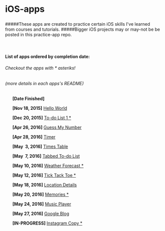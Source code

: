 # iOS-apps
### 
#####These apps are created to practice certain iOS skills I've learned from courses and tutorials.
#####Bigger iOS projects may or may-not be be posted in this practice-app repo.
   
<br />  

#####    
#### List of apps ordered by completion date:
###### *Checkout the apps with * asteriks!*
###### *(more details in each apps's README)*


&nbsp;&nbsp;&nbsp;&nbsp;&nbsp;&nbsp;**[Date Finished]**

&nbsp;&nbsp;&nbsp;&nbsp;&nbsp;&nbsp;**[Nov 18, 2015]** [Hello World ](https://github.com/ShangwayHsu/iOS/tree/master/Hello%20World)

&nbsp;&nbsp;&nbsp;&nbsp;&nbsp;&nbsp;**[Dec 20, 2015]** [To-do List 1 * ](https://github.com/ShangwayHsu/iOS/tree/master/To-do%20list)

&nbsp;&nbsp;&nbsp;&nbsp;&nbsp;&nbsp;**[Apr 26, 2016]** [Guess My Number ](https://github.com/ShangwayHsu/iOS/tree/master/Guess%20My%20Number)

&nbsp;&nbsp;&nbsp;&nbsp;&nbsp;&nbsp;**[Apr 28, 2016]** [Timer ](https://github.com/ShangwayHsu/iOS/tree/master/Timer)

&nbsp;&nbsp;&nbsp;&nbsp;&nbsp;&nbsp;**[May &nbsp;3, 2016]** [Times Table ](https://github.com/ShangwayHsu/iOS/tree/master/Times%20Table)

&nbsp;&nbsp;&nbsp;&nbsp;&nbsp;&nbsp;**[May &nbsp;7, 2016]** [Tabbed To-do List ](https://github.com/ShangwayHsu/iOS/tree/master/Tabbed%20To-do%20List)

&nbsp;&nbsp;&nbsp;&nbsp;&nbsp;&nbsp;**[May 10, 2016]** [Weather Forecast * ](https://github.com/ShangwayHsu/iOS/tree/master/Weather%20Forecast)

&nbsp;&nbsp;&nbsp;&nbsp;&nbsp;&nbsp;**[May 12, 2016]** [Tick Tack Toe * ](https://github.com/ShangwayHsu/iOS/tree/master/Tick%20Tack%20Toe)

&nbsp;&nbsp;&nbsp;&nbsp;&nbsp;&nbsp;**[May 18, 2016]** [Location Details ](https://github.com/ShangwayHsu/iOS/tree/master/Location%20Details)

&nbsp;&nbsp;&nbsp;&nbsp;&nbsp;&nbsp;**[May 20, 2016]** [Memories * ](https://github.com/ShangwayHsu/iOS/tree/master/Memories)

&nbsp;&nbsp;&nbsp;&nbsp;&nbsp;&nbsp;**[May 24, 2016]** [Music Player ](https://github.com/ShangwayHsu/iOS/tree/master/Music%20Player)

&nbsp;&nbsp;&nbsp;&nbsp;&nbsp;&nbsp;**[May 27, 2016]** [Google Blog ](https://github.com/ShangwayHsu/iOS/tree/master/Google%20Blog)

&nbsp;&nbsp;&nbsp;&nbsp;&nbsp;&nbsp;**[IN-PROGRESS]** [Instagram Copy * ](https://github.com/ShangwayHsu/iOS/tree/master/Instagram)

